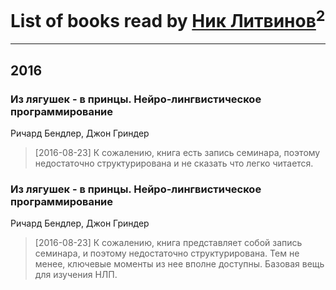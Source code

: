 # List of books read by [Ник Литвинов](http://vk.com/id241974816)<sup>2</sup>
---

## 2016

### Из лягушек - в принцы. Нейро-лингвистическое программирование
Ричард Бендлер, Джон Гриндер
> [2016-08-23] К сожалению, книга есть запись семинара, поэтому недостаточно структурирована и не сказать что легко читается.


### Из лягушек - в принцы. Нейро-лингвистическое программирование
Ричард Бендлер, Джон Гриндер
> [2016-08-23] К сожалению, книга представляет собой запись семинара, и поэтому недостаточно структурирована. Тем не менее, ключевые моменты из нее вполне доступны. Базовая вещь для изучения НЛП.



